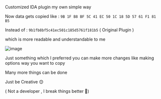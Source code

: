Customized IDA plugin my own simple way

Now data gets copied like : `9B 1F B8 BF 5C 41 EC 50 1C 18 5D 57 61 F1 81 B5`

Instead of  : `9b1fb8bf5c41ec501c185d5761f181b5`  ( Original Plugin )

which is more readable and understandable to me

![image](https://github.com/user-attachments/assets/1b302c6f-d973-430a-a205-8bad1edbcd94)


Just something which I preferred you can make more changes like making options way you want to copy

Many more things can be done 

Just be Creative 😊

( Not a developer , I break things better 🤠)
